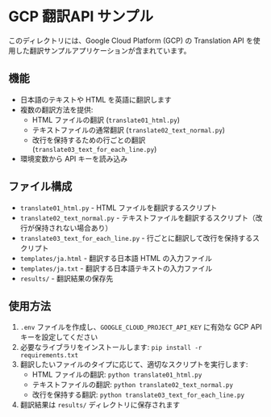 # GCP 翻訳API サンプル

このディレクトリには、Google Cloud Platform (GCP) の Translation API を使用した翻訳サンプルアプリケーションが含まれています。

## 機能

- 日本語のテキストや HTML を英語に翻訳します
- 複数の翻訳方法を提供:
  - HTML ファイルの翻訳 (`translate01_html.py`)
  - テキストファイルの通常翻訳 (`translate02_text_normal.py`)
  - 改行を保持するための行ごとの翻訳 (`translate03_text_for_each_line.py`)
- 環境変数から API キーを読み込み

## ファイル構成

- `translate01_html.py` - HTML ファイルを翻訳するスクリプト
- `translate02_text_normal.py` - テキストファイルを翻訳するスクリプト（改行が保持されない場合あり）
- `translate03_text_for_each_line.py` - 行ごとに翻訳して改行を保持するスクリプト
- `templates/ja.html` - 翻訳する日本語 HTML の入力ファイル
- `templates/ja.txt` - 翻訳する日本語テキストの入力ファイル
- `results/` - 翻訳結果の保存先

## 使用方法

1. `.env` ファイルを作成し、`GOOGLE_CLOUD_PROJECT_API_KEY` に有効な GCP API キーを設定してください
2. 必要なライブラリをインストールします: `pip install -r requirements.txt`
3. 翻訳したいファイルのタイプに応じて、適切なスクリプトを実行します:
   - HTML ファイルの翻訳: `python translate01_html.py`
   - テキストファイルの翻訳: `python translate02_text_normal.py`
   - 改行を保持する翻訳: `python translate03_text_for_each_line.py`
4. 翻訳結果は `results/` ディレクトリに保存されます 